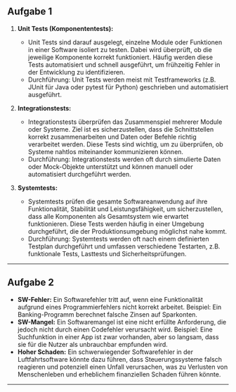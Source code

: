 ## Aufgabe 1

1. **Unit Tests (Komponententests):**
   - Unit Tests sind darauf ausgelegt, einzelne Module oder Funktionen in einer Software isoliert zu testen. Dabei wird überprüft, ob die jeweilige Komponente korrekt funktioniert. Häufig werden diese Tests automatisiert und schnell ausgeführt, um frühzeitig Fehler in der Entwicklung zu identifizieren.
   - Durchführung: Unit Tests werden meist mit Testframeworks (z.B. JUnit für Java oder pytest für Python) geschrieben und automatisiert ausgeführt.

2. **Integrationstests:**
   - Integrationstests überprüfen das Zusammenspiel mehrerer Module oder Systeme. Ziel ist es sicherzustellen, dass die Schnittstellen korrekt zusammenarbeiten und Daten oder Befehle richtig verarbeitet werden. Diese Tests sind wichtig, um zu überprüfen, ob Systeme nahtlos miteinander kommunizieren können.
   - Durchführung: Integrationstests werden oft durch simulierte Daten oder Mock-Objekte unterstützt und können manuell oder automatisiert durchgeführt werden.

3. **Systemtests:**
   - Systemtests prüfen die gesamte Softwareanwendung auf ihre Funktionalität, Stabilität und Leistungsfähigkeit, um sicherzustellen, dass alle Komponenten als Gesamtsystem wie erwartet funktionieren. Diese Tests werden häufig in einer Umgebung durchgeführt, die der Produktionsumgebung möglichst nahe kommt.
   - Durchführung: Systemtests werden oft nach einem definierten Testplan durchgeführt und umfassen verschiedene Testarten, z.B. funktionale Tests, Lasttests und Sicherheitsprüfungen.

---

## Aufgabe 2

- **SW-Fehler:** Ein Softwarefehler tritt auf, wenn eine Funktionalität aufgrund eines Programmierfehlers nicht korrekt arbeitet. Beispiel: Ein Banking-Programm berechnet falsche Zinsen auf Sparkonten.
- **SW-Mangel:** Ein Softwaremangel ist eine nicht erfüllte Anforderung, die jedoch nicht durch einen Codefehler verursacht wird. Beispiel: Eine Suchfunktion in einer App ist zwar vorhanden, aber so langsam, dass sie für die Nutzer als unbrauchbar empfunden wird.
- **Hoher Schaden:** Ein schwerwiegender Softwarefehler in der Luftfahrtsoftware könnte dazu führen, dass Steuerungssysteme falsch reagieren und potenziell einen Unfall verursachen, was zu Verlusten von Menschenleben und erheblichem finanziellen Schaden führen könnte.

---
